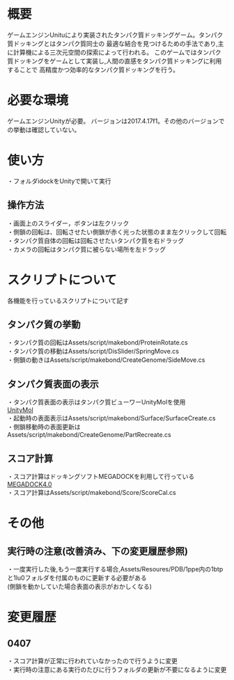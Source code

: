 # 概要
ゲームエンジンUnituにより実装されたタンパク質ドッキングゲーム。タンパク質ドッキングとはタンパク質同士の
最適な結合を見つけるための手法であり,主に計算機による三次元空間の探索によって行われる。
このゲームではタンパク質ドッキングをゲームとして実装し,人間の直感をタンパク質ドッキングに利用することで
高精度かつ効率的なタンパク質ドッキングを行う。

# 必要な環境
ゲームエンジンUnityが必要。
バージョンは2017.4.17f1。その他のバージョンでの挙動は確認していない。

# 使い方
・フォルダidockをUnityで開いて実行

## 操作方法
・画面上のスライダー，ボタンは左クリック  
・側鎖の回転は、回転させたい側鎖が赤く光った状態のまま左クリックして回転  
・タンパク質自体の回転は回転させたいタンパク質を右ドラッグ  
・カメラの回転はタンパク質に被らない場所を左ドラッグ

# スクリプトについて
各機能を行っているスクリプトについて記す

## タンパク質の挙動
・タンパク質の回転はAssets/script/makebond/ProteinRotate.cs  
・タンパク質の移動はAssets/script/DisSlider/SpringMove.cs  
・側鎖の動きはAssets/script/makebond/CreateGenome/SideMove.cs

## タンパク質表面の表示
・タンパク質表面の表示はタンパク質ビューワーUnityMolを使用  
[UnityMol](https://www.bi.cs.titech.ac.jp/megadock/index_ja.html)  
・起動時の表面表示はAssets/script/makebond/Surface/SurfaceCreate.cs  
・側鎖移動時の表面更新はAssets/script/makebond/CreateGenome/PartRecreate.cs  

## スコア計算
・スコア計算はドッキングソフトMEGADOCKを利用して行っている  
[MEGADOCK4.0](https://www.bi.cs.titech.ac.jp/megadock/index_ja.html)  
・スコア計算はAssets/script/makebond/Score/ScoreCal.cs

# その他
## 実行時の注意(改善済み、下の変更履歴参照)
・一度実行した後,もう一度実行する場合,Assets/Resoures/PDB/1ppe内の1btpと1lu0フォルダを付属のものに更新する必要がある  
(側鎖を動かしていた場合表面の表示がおかしくなる)


# 変更履歴
## 0407
・スコア計算が正常に行われていなかったので行うように変更  
・実行時の注意にある実行のたびに行うフォルダの更新が不要になるように変更
